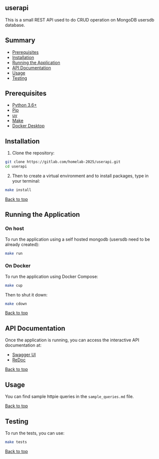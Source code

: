 ## userapi

This is a small REST API used to do CRUD operation on MongoDB usersdb database.

## Summary

* [Prerequisites](#prerequisites)
* [Installation](#installation)
* [Running the Application](#running-the-application)
* [API Documentation](#api-documentation)
* [Usage](#usage)
* [Testing](#testing)

## Prerequisites

- [Python 3.6+](https://www.python.org/downloads/)
- [Pip](https://pip.pypa.io/en/stable/installation/)
- [uv](https://github.com/astral-sh/uv?tab=readme-ov-file#installation)
- [Make](https://gnuwin32.sourceforge.net/packages/make.htm)
- [Docker Desktop](https://www.docker.com/products/docker-desktop/)

## Installation

1. Clone the repository:

```bash
git clone https://gitlab.com/homelab-2025/userapi.git
cd userapi
```

2. Then to create a virtual environment and to install packages, type in your terminal:

```bash
make install
```

[Back to top](#userapi)

## Running the Application

### On host

To run the application using a self hosted mongodb (usersdb need to be already created):

```bash
make run
```

### On Docker

To run the application using Docker Compose:

```bash
make cup
```

Then to shut it down:

```bash
make cdown
```

[Back to top](#userapi)

## API Documentation

Once the application is running, you can access the interactive API documentation at:

- [Swagger UI](http://127.0.0.1:8000/docs)
- [ReDoc](http://127.0.0.1:8000/redoc)

[Back to top](#userapi)

## Usage

You can find sample httpie queries in the `sample_queries.md` file.

[Back to top](#userapi)

## Testing

To run the tests, you can use:

```bash
make tests
```

[Back to top](#userapi)